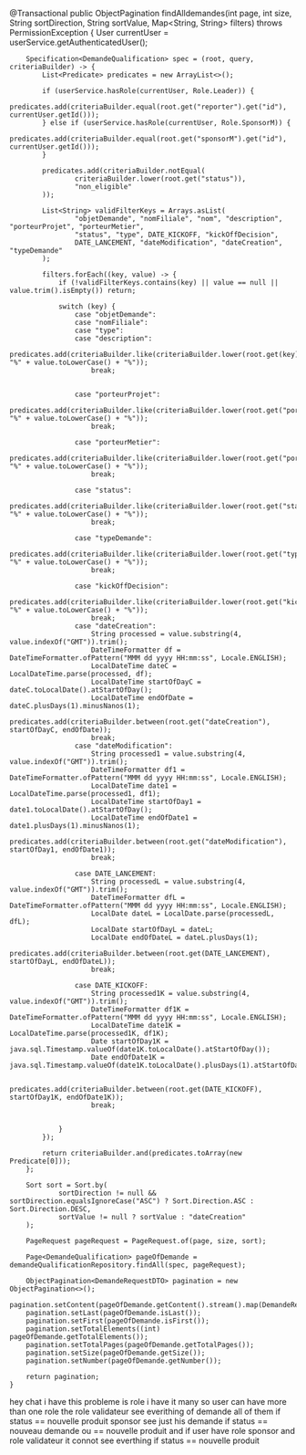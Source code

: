  @Transactional
    public ObjectPagination<DemandeRequestDTO> findAlldemandes(int page, int size, String sortDirection, String sortValue, Map<String, String> filters) throws PermissionException {
        User currentUser = userService.getAuthenticatedUser();

        Specification<DemandeQualification> spec = (root, query, criteriaBuilder) -> {
            List<Predicate> predicates = new ArrayList<>();

            if (userService.hasRole(currentUser, Role.Leader)) {
                predicates.add(criteriaBuilder.equal(root.get("reporter").get("id"), currentUser.getId()));
            } else if (userService.hasRole(currentUser, Role.SponsorM)) {
                predicates.add(criteriaBuilder.equal(root.get("sponsorM").get("id"), currentUser.getId()));
            }

            predicates.add(criteriaBuilder.notEqual(
                    criteriaBuilder.lower(root.get("status")),
                    "non_eligible"
            ));

            List<String> validFilterKeys = Arrays.asList(
                    "objetDemande", "nomFiliale", "nom", "description", "porteurProjet", "porteurMetier",
                    "status", "type", DATE_KICKOFF, "kickOffDecision",
                    DATE_LANCEMENT, "dateModification", "dateCreation", "typeDemande"
            );

            filters.forEach((key, value) -> {
                if (!validFilterKeys.contains(key) || value == null || value.trim().isEmpty()) return;

                switch (key) {
                    case "objetDemande":
                    case "nomFiliale":
                    case "type":
                    case "description":
                        predicates.add(criteriaBuilder.like(criteriaBuilder.lower(root.get(key)), "%" + value.toLowerCase() + "%"));
                        break;


                    case "porteurProjet":
                        predicates.add(criteriaBuilder.like(criteriaBuilder.lower(root.get("porteurProjet").get("nom")), "%" + value.toLowerCase() + "%"));
                        break;

                    case "porteurMetier":
                        predicates.add(criteriaBuilder.like(criteriaBuilder.lower(root.get("porteurMetier").get("nom")), "%" + value.toLowerCase() + "%"));
                        break;

                    case "status":
                        predicates.add(criteriaBuilder.like(criteriaBuilder.lower(root.get("status")), "%" + value.toLowerCase() + "%"));
                        break;

                    case "typeDemande":
                        predicates.add(criteriaBuilder.like(criteriaBuilder.lower(root.get("typeDemande")), "%" + value.toLowerCase() + "%"));
                        break;

                    case "kickOffDecision":
                        predicates.add(criteriaBuilder.like(criteriaBuilder.lower(root.get("kickOffDecision")), "%" + value.toLowerCase() + "%"));
                        break;
                    case "dateCreation":
                        String processed = value.substring(4, value.indexOf("GMT")).trim();
                        DateTimeFormatter df = DateTimeFormatter.ofPattern("MMM dd yyyy HH:mm:ss", Locale.ENGLISH);
                        LocalDateTime dateC = LocalDateTime.parse(processed, df);
                        LocalDateTime startOfDayC = dateC.toLocalDate().atStartOfDay();
                        LocalDateTime endOfDate = dateC.plusDays(1).minusNanos(1);
                        predicates.add(criteriaBuilder.between(root.get("dateCreation"), startOfDayC, endOfDate));
                        break;
                    case "dateModification":
                        String processed1 = value.substring(4, value.indexOf("GMT")).trim();
                        DateTimeFormatter df1 = DateTimeFormatter.ofPattern("MMM dd yyyy HH:mm:ss", Locale.ENGLISH);
                        LocalDateTime date1 = LocalDateTime.parse(processed1, df1);
                        LocalDateTime startOfDay1 = date1.toLocalDate().atStartOfDay();
                        LocalDateTime endOfDate1 = date1.plusDays(1).minusNanos(1);
                        predicates.add(criteriaBuilder.between(root.get("dateModification"), startOfDay1, endOfDate1));
                        break;

                    case DATE_LANCEMENT:
                        String processedL = value.substring(4, value.indexOf("GMT")).trim();
                        DateTimeFormatter dfL = DateTimeFormatter.ofPattern("MMM dd yyyy HH:mm:ss", Locale.ENGLISH);
                        LocalDate dateL = LocalDate.parse(processedL, dfL);
                        LocalDate startOfDayL = dateL;
                        LocalDate endOfDateL = dateL.plusDays(1);
                        predicates.add(criteriaBuilder.between(root.get(DATE_LANCEMENT), startOfDayL, endOfDateL));
                        break;

                    case DATE_KICKOFF:
                        String processed1K = value.substring(4, value.indexOf("GMT")).trim();
                        DateTimeFormatter df1K = DateTimeFormatter.ofPattern("MMM dd yyyy HH:mm:ss", Locale.ENGLISH);
                        LocalDateTime date1K = LocalDateTime.parse(processed1K, df1K);
                        Date startOfDay1K = java.sql.Timestamp.valueOf(date1K.toLocalDate().atStartOfDay());
                        Date endOfDate1K = java.sql.Timestamp.valueOf(date1K.toLocalDate().plusDays(1).atStartOfDay());

                        predicates.add(criteriaBuilder.between(root.get(DATE_KICKOFF), startOfDay1K, endOfDate1K));
                        break;


                }
            });

            return criteriaBuilder.and(predicates.toArray(new Predicate[0]));
        };

        Sort sort = Sort.by(
                sortDirection != null && sortDirection.equalsIgnoreCase("ASC") ? Sort.Direction.ASC : Sort.Direction.DESC,
                sortValue != null ? sortValue : "dateCreation"
        );

        PageRequest pageRequest = PageRequest.of(page, size, sort);

        Page<DemandeQualification> pageOfDemande = demandeQualificationRepository.findAll(spec, pageRequest);

        ObjectPagination<DemandeRequestDTO> pagination = new ObjectPagination<>();
        pagination.setContent(pageOfDemande.getContent().stream().map(DemandeRequestMapper::mapToDTO).collect(Collectors.toList()));
        pagination.setLast(pageOfDemande.isLast());
        pagination.setFirst(pageOfDemande.isFirst());
        pagination.setTotalElements((int) pageOfDemande.getTotalElements());
        pagination.setTotalPages(pageOfDemande.getTotalPages());
        pagination.setSize(pageOfDemande.getSize());
        pagination.setNumber(pageOfDemande.getNumber());

        return pagination;
    }
hey chat i have this probleme is role i have it many so user can have more than one role the role validateur see everithing of demande all of them if status == nouvelle produit 
sponsor see just his demande if status == nouveau demande ou == nouvelle produit and if user have role sponsor and role validateur it connot see everthing if status  == nouvelle produit 
